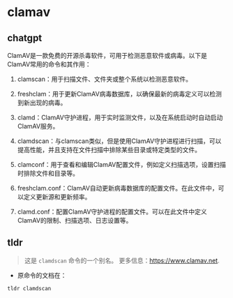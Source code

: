 # clamav 
## chatgpt 
ClamAV是一款免费的开源杀毒软件，可用于检测恶意软件或病毒。以下是ClamAV常用的命令和其作用：

1. clamscan：用于扫描文件、文件夹或整个系统以检测恶意软件。

2. freshclam：用于更新ClamAV病毒数据库，以确保最新的病毒定义可以检测到新出现的病毒。

3. clamd：ClamAV守护进程，用于实时监测文件，以及在系统启动时自动启动ClamAV服务。

4. clamdscan：与clamscan类似，但是使用ClamAV守护进程进行扫描，可以提高性能，并且支持在文件扫描中排除某些目录或特定类型的文件。

5. clamconf：用于查看和编辑ClamAV配置文件，例如定义扫描选项，设置扫描时排除文件和目录等。

6. freshclam.conf：ClamAV自动更新病毒数据库的配置文件。在此文件中，可以定义更新源和更新频率。

7. clamd.conf：配置ClamAV守护进程的配置文件。可以在此文件中定义ClamAV的限制、扫描选项、日志设置等。 

## tldr 
 
> 这是 `clamdscan` 命令的一个别名。
> 更多信息：<https://www.clamav.net>.

- 原命令的文档在：

`tldr clamdscan`
